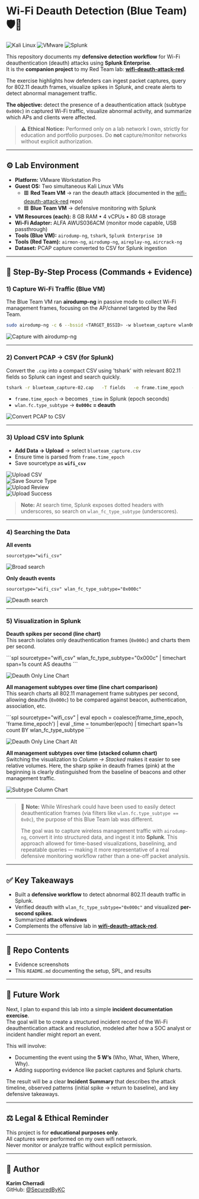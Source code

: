 # Wi-Fi Deauth Detection (Blue Team) 🛡️📡
![Kali Linux](https://img.shields.io/badge/Tested%20On-Kali%20Linux%202025.1-blue?logo=kalilinux)
![VMware](https://img.shields.io/badge/Platform-VMware%20Workstation-lightgrey?logo=vmware)
![Splunk](https://img.shields.io/badge/Tool-Splunk%20Enterprise-green?logo=splunk)

This repository documents my **defensive detection workflow** for Wi-Fi deauthentication (deauth) attacks using **Splunk Enterprise**.  
It is the **companion project** to my Red Team lab: **[wifi-deauth-attack-red](https://github.com/SecuredByKC/wifi-deauth-attack-red)**.

The exercise highlights how defenders can ingest packet captures, query for 802.11 deauth frames, visualize spikes in Splunk, and create alerts to detect abnormal management traffic.

**The objective:** detect the presence of a deauthentication attack (subtype `0x000c`) in captured Wi-Fi traffic, visualize abnormal activity, and summarize which APs and clients were affected.

> ⚠️ **Ethical Notice:** Performed only on a lab network I own, strictly for education and portfolio purposes. Do **not** capture/monitor networks without explicit authorization.

---

## ⚙️ Lab Environment

- **Platform:** VMware Workstation Pro  
- **Guest OS:** Two simultaneous Kali Linux VMs  
  - 🟥 **Red Team VM** → ran the deauth attack (documented in the [wifi-deauth-attack-red](https://github.com/SecuredByKC/wifi-deauth-attack-red) repo)  
  - 🟦 **Blue Team VM** → defensive monitoring with Splunk  
- **VM Resources (each):** 8 GB RAM • 4 vCPUs • 80 GB storage  
- **Wi-Fi Adapter:** ALFA AWUS036ACM (monitor mode capable, USB passthrough)  
- **Tools (Blue VM):** `airodump-ng`, `tshark`, `Splunk Enterprise 10`
- **Tools (Red Team):** `airmon-ng`, `airodump-ng`, `aireplay-ng`, `aircrack-ng`
- **Dataset:** PCAP capture converted to CSV for Splunk ingestion  

---

## 📸 Step-By-Step Process (Commands + Evidence)

### 1) Capture Wi-Fi Traffic (Blue VM)
The Blue Team VM ran **airodump-ng** in passive mode to collect Wi-Fi management frames, focusing on the AP/channel targeted by the Red Team.

```bash
sudo airodump-ng -c 6 --bssid <TARGET_BSSID> -w blueteam_capture wlan0mon
```

![Capture with airodump-ng](./01-CAP-Capture.png)

---

### 2) Convert PCAP → CSV (for Splunk)
Convert the `.cap` into a compact CSV using 'tshark' with relevant 802.11 fields so Splunk can ingest and search quickly.

```bash
tshark -r blueteam_capture-02.cap   -T fields   -e frame.time_epoch   -e wlan.fc.type   -e wlan.fc.type_subtype   -e wlan.sa   -e wlan.da   -e wlan.bssid   -E header=y -E separator=,   > blueteam_capture.csv
```

- `frame.time_epoch` → becomes `_time` in Splunk (epoch seconds)  
- `wlan.fc.type_subtype` → **`0x000c` = deauth**

![Convert PCAP to CSV](./02-Convert-To-CSV-Splunk.png)

---

### 3) Upload CSV into Splunk
- **Add Data → Upload** → select `blueteam_capture.csv`  
- Ensure time is parsed from `frame.time_epoch`  
- Save sourcetype as **`wifi_csv`**

![Upload CSV](./03-Splunk-Upload.png)  
![Save Source Type](./05-Splunk-SourceType.png)  
![Upload Review](./06-Splunk-Upload-Review.png)  
![Upload Success](./07-Splunk-Upload-Success.png)

> **Note:** At search time, Splunk exposes dotted headers with underscores, so search on `wlan_fc_type_subtype` (underscores).

---

### 4) Searching the Data

**All events**
```spl
sourcetype="wifi_csv"
```
![Broad search](./08-Splunk-Broad-Search.png)

**Only deauth events**
```spl
sourcetype="wifi_csv" wlan_fc_type_subtype="0x000c"
```
![Deauth search](./09-Splunk-Deauth-Search.png)

---

### 5) Visualization in Splunk

**Deauth spikes per second (line chart)**  
This search isolates only deauthentication frames (`0x000c`) and charts them per second.  

\`\`\`spl
sourcetype="wifi_csv" wlan_fc_type_subtype="0x000c"
| timechart span=1s count AS deauths
\`\`\`

![Deauth Only Line Chart](./10A-Splunk-Deauth-Line-Chart.png) 

**All management subtypes over time (line chart comparison)**  
This search charts all 802.11 management frame subtypes per second, allowing deauths (`0x000c`) to be compared against beacon, authentication, association, etc.  

\`\`\`spl
sourcetype="wifi_csv"
| eval epoch = coalesce(frame_time_epoch, 'frame.time_epoch')
| eval _time = tonumber(epoch)
| timechart span=1s count BY wlan_fc_type_subtype
\`\`\`

![Deauth Only Line Chart Alt](./10B-Splunk-Deauth-Line-Chart.png)  

**All management subtypes over time (stacked column chart)**  
Switching the visualization to *Column → Stacked* makes it easier to see relative volumes. Here, the sharp spike in deauth frames (pink) at the beginning is clearly distinguished from the baseline of beacons and other management traffic.  

![Subtype Column Chart](./10C-Splunk-Deauth-Chart.png)

---

> 📝 **Note:** While Wireshark could have been used to easily detect deauthentication frames (via filters like `wlan.fc.type_subtype == 0x0c`), the purpose of this Blue Team lab was different.  
>  
> The goal was to capture wireless management traffic with `airodump-ng`, convert it into structured data, and ingest it into **Splunk**. This approach allowed for time-based visualizations, baselining, and repeatable queries — making it more representative of a real defensive monitoring workflow rather than a one-off packet analysis.

---

## ✅ Key Takeaways

- Built a **defensive workflow** to detect abnormal 802.11 deauth traffic in Splunk.  
- Verified deauth with `wlan_fc_type_subtype="0x000c"` and visualized **per-second spikes**.  
- Summarized **attack windows**  
- Complements the offensive lab in **[wifi-deauth-attack-red](https://github.com/SecuredByKC/wifi-deauth-attack-red)**.

---

## 📂 Repo Contents

- Evidence screenshots  
- This `README.md` documenting the setup, SPL, and results  

---

## 🔮 Future Work  

Next, I plan to expand this lab into a simple **incident documentation exercise**.  
The goal will be to create a structured incident record of the Wi-Fi deauthentication attack and resolution, modeled after how a SOC analyst or incident handler might report an event.  

This will involve:  
- Documenting the event using the **5 W’s** (Who, What, When, Where, Why).  
- Adding supporting evidence like packet captures and Splunk charts.

The result will be a clear **Incident Summary** that describes the attack timeline, observed patterns (initial spike → return to baseline), and key defensive takeaways.

---

## ⚖️ Legal & Ethical Reminder

This project is for **educational purposes only**.  
All captures were performed on my own wifi network.  
Never monitor or analyze traffic without explicit permission.

---

## 👤 Author

**Karim Cherradi**  
GitHub: [@SecuredByKC](https://github.com/SecuredByKC)
